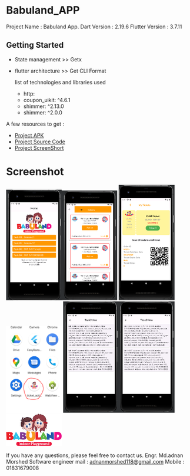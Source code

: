 # Babuland_APP

Project Name : Babuland App.
Dart Version : 2.19.6
Flutter Version : 3.7.11


## Getting Started

- State management >>  Getx
- flutter architecture >> Get CLI Format

  list of technologies and libraries used
    - http:
    - coupon_uikit: ^4.6.1
    - shimmer: ^2.13.0
    - shimmer: ^2.0.0


A few resources to get :

- [Project APK ](https://drive.google.com/file/d/140EYXfQabfM4YfobLPWm07sM-OWQvlXx/view?usp=drive_link)
- [Project Source Code](https://drive.google.com/drive/folders/13ma7If_546g02hZ-CwI8OURZlS3NrhiH?usp=drive_link)
- [Project ScreenShort](https://drive.google.com/drive/folders/1lOdqivJYLh87lPG9l8N__5jjAcGp0DvL?usp=drive_link)



# Screenshot
<img src="assets/screens/1.PNG" width="30%"><img src="assets/screens/3.PNG" width="30%">
<img src="assets/screens/2.PNG" width="30%"><img src="assets/screens/4.PNG" width="30%">
<img src="assets/screens/5.PNG" width="30%"><img src="assets/screens/5.PNG" width="30%">
<img src="assets/logo.PNG" width="30%">


If you have any questions, please feel free to contact us.
Engr. Md.adnan Morshed
Software engineer
mail : adnanmorshed118@gmail.com
Mobile : 01831679008
